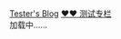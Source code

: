 <!-- _navbar.md -->
<body>
  <nav>
    <a href="https://xx.xx.com">Tester's Blog</a>
    <a href="https://xx.xx.com">❤️❤️  测试专栏</a>
  </nav>
  <div id="app">加载中......</div>
</body>
